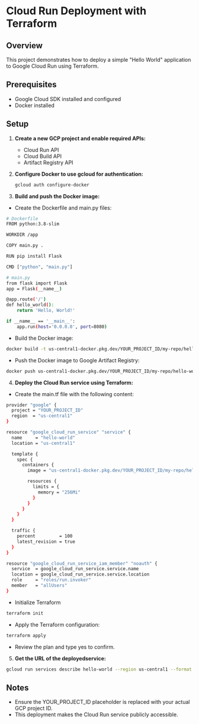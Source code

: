 # Cloud Run Deployment with Terraform

## Overview

This project demonstrates how to deploy a simple "Hello World" application to Google Cloud Run using Terraform.

## Prerequisites

- Google Cloud SDK installed and configured
- Docker installed

## Setup

1. **Create a new GCP project and enable required APIs:**
   - Cloud Run API
   - Cloud Build API
   - Artifact Registry API

2. **Configure Docker to use gcloud for authentication:**
   ```sh
   gcloud auth configure-docker
   ```

3. **Build and push the Docker image:**
- Create the Dockerfile and main.py files:
```sh
# Dockerfile
FROM python:3.8-slim

WORKDIR /app

COPY main.py .

RUN pip install Flask

CMD ["python", "main.py"]

```
```sh
# main.py
from flask import Flask
app = Flask(__name__)

@app.route('/')
def hello_world():
    return 'Hello, World!'

if __name__ == '__main__':
    app.run(host='0.0.0.0', port=8080)

```
- Build the Docker image:
```sh
docker build -t us-central1-docker.pkg.dev/YOUR_PROJECT_ID/my-repo/hello-world:v1 .
```
- Push the Docker image to Google Artifact Registry:
```sh
docker push us-central1-docker.pkg.dev/YOUR_PROJECT_ID/my-repo/hello-world:v1
```

4. **Deploy the Cloud Run service using Terraform:**
- Create the main.tf file with the following content:
```sh
provider "google" {
  project = "YOUR_PROJECT_ID"
  region  = "us-central1"
}

resource "google_cloud_run_service" "service" {
  name     = "hello-world"
  location = "us-central1"

  template {
    spec {
      containers {
        image = "us-central1-docker.pkg.dev/YOUR_PROJECT_ID/my-repo/hello-world:v1"

        resources {
          limits = {
            memory = "256Mi"
          }
        }
      }
    }
  }

  traffic {
    percent         = 100
    latest_revision = true
  }
}

resource "google_cloud_run_service_iam_member" "noauth" {
  service  = google_cloud_run_service.service.name
  location = google_cloud_run_service.service.location
  role     = "roles/run.invoker"
  member   = "allUsers"
}
```
- Initialize Terraform
```sh
terraform init
```

- Apply the Terraform configuration:
```sh
terraform apply
```
- Review the plan and type yes to confirm.

5. **Get the URL of the deployedservice:**
  
  
```sh
gcloud run services describe hello-world --region us-central1 --format "value(status.url)"

```

## **Notes**
- Ensure the YOUR_PROJECT_ID placeholder is replaced with your actual GCP project ID.
- This deployment makes the Cloud Run service publicly accessible.




